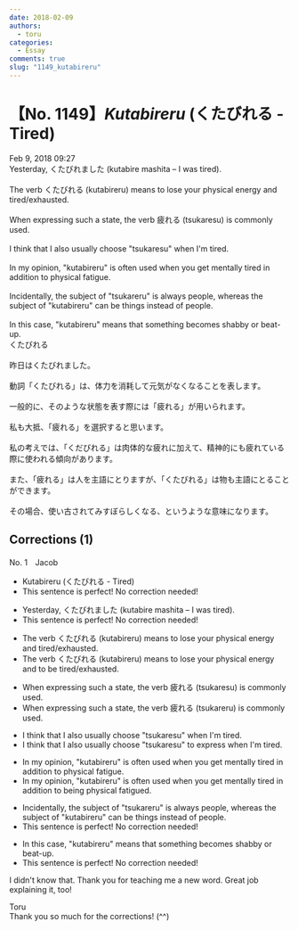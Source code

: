 ```yaml
---
date: 2018-02-09
authors:
  - toru
categories:
  - Essay
comments: true
slug: "1149_kutabireru"
---
```


# 【No. 1149】<strong><em>Kutabireru</strong></em> (くたびれる - Tired)
<div class="date">Feb 9, 2018 09:27</div>
<div id="post"><div id="body_show_ori">
Yesterday, くたびれました (kutabire mashita – I was tired).<br/><br/>The verb くたびれる (kutabireru) means to lose your physical energy and tired/exhausted.<br/><br/>When expressing such a state, the verb 疲れる (tsukaresu) is commonly used.<br/><br/>I think that I also usually choose "tsukaresu" when I'm tired.<br/><br/>In my opinion, "kutabireru" is often used when you get mentally tired in addition to physical fatigue.<br/><br/>Incidentally, the subject of "tsukareru" is always people, whereas the subject of "kutabireru" can be things instead of people.<br/><br/>In this case, "kutabireru" means that something becomes shabby or beat-up.
</div></div>

<!-- more -->

<div id="post_ja"><div id="body_show_mo">
くたびれる<br/><br/>昨日はくたびれました。<br/><br/>動詞「くたびれる」は、体力を消耗して元気がなくなることを表します。<br/><br/>一般的に、そのような状態を表す際には「疲れる」が用いられます。<br/><br/>私も大抵、「疲れる」を選択すると思います。<br/><br/>私の考えでは、「くだびれる」は肉体的な疲れに加えて、精神的にも疲れている際に使われる傾向があります。<br/><br/>また、「疲れる」は人を主語にとりますが、「くたびれる」は物も主語にとることができます。<br/><br/>その場合、使い古されてみすぼらしくなる、というような意味になります。
</div></div>

## Corrections (1)
<div id="block"><div class="first_name"> No. 1　<span class="just_name">Jacob</span></div><div id="block2">
<ul class="correction_field">
<li class="incorrect">Kutabireru (くたびれる - Tired)</li>
<li class="corrected perfect">This sentence is perfect! No correction needed!</li>
</ul>
<ul class="correction_field">
<li class="incorrect">Yesterday, くたびれました (kutabire mashita – I was tired).</li>
<li class="corrected perfect">This sentence is perfect! No correction needed!</li>
</ul>
<ul class="correction_field">
<li class="incorrect">The verb くたびれる (kutabireru) means to lose your physical energy and tired/exhausted.</li>
<li class="corrected correct">
The verb くたびれる (kutabireru) means to lose your physical energy and <span class="f_blue">to be</span> tired/exhausted.
</li>
</ul>
<ul class="correction_field">
<li class="incorrect">When expressing such a state, the verb 疲れる (tsukaresu) is commonly used.</li>
<li class="corrected correct">
When expressing such a state, the verb 疲れる (tsukare<span class="f_blue">r</span>u) is commonly used.
</li>
</ul>
<ul class="correction_field">
<li class="incorrect">I think that I also usually choose "tsukaresu" when I'm tired.</li>
<li class="corrected correct">
I think that I also usually choose "tsukaresu" <span class="f_gray">to express</span> when I'm tired.
</li>
</ul>
<ul class="correction_field">
<li class="incorrect">In my opinion, "kutabireru" is often used when you get mentally tired in addition to physical fatigue.</li>
<li class="corrected correct">
In my opinion, "kutabireru" is often used when you get mentally tired in addition to <span class="f_blue">being</span> physical fatigue<span class="f_blue">d</span>.
</li>
</ul>
<ul class="correction_field">
<li class="incorrect">Incidentally, the subject of "tsukareru" is always people, whereas the subject of "kutabireru" can be things instead of people.</li>
<li class="corrected perfect">This sentence is perfect! No correction needed!</li>
</ul>
<ul class="correction_field">
<li class="incorrect">In this case, "kutabireru" means that something becomes shabby or beat-up.</li>
<li class="corrected perfect">This sentence is perfect! No correction needed!</li>
</ul>
<p class="comment_small">
 I didn't know that. Thank you for teaching me a new word. Great job explaining it, too!
</p>

</div><div class="name"><span class="just_name">Toru</span><br>
Thank you so much for the corrections! (^^)
</div>
</div>
